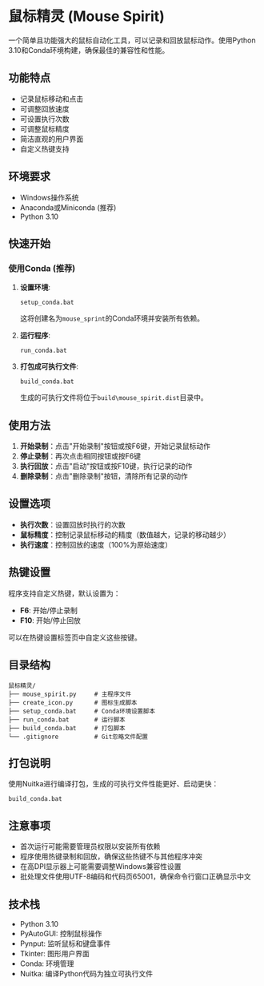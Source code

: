 # 鼠标精灵 (Mouse Spirit)

一个简单且功能强大的鼠标自动化工具，可以记录和回放鼠标动作。使用Python 3.10和Conda环境构建，确保最佳的兼容性和性能。

## 功能特点

- 记录鼠标移动和点击
- 可调整回放速度
- 可设置执行次数
- 可调整鼠标精度
- 简洁直观的用户界面
- 自定义热键支持

## 环境要求

- Windows操作系统
- Anaconda或Miniconda (推荐)
- Python 3.10

## 快速开始

### 使用Conda (推荐)

1. **设置环境**:
   ```
   setup_conda.bat
   ```
   这将创建名为`mouse_sprint`的Conda环境并安装所有依赖。

2. **运行程序**:
   ```
   run_conda.bat
   ```

3. **打包成可执行文件**:
   ```
   build_conda.bat
   ```
   生成的可执行文件将位于`build\mouse_spirit.dist`目录中。

## 使用方法

1. **开始录制**：点击"开始录制"按钮或按F6键，开始记录鼠标动作
2. **停止录制**：再次点击相同按钮或按F6键
3. **执行回放**：点击"启动"按钮或按F10键，执行记录的动作
4. **删除录制**：点击"删除录制"按钮，清除所有记录的动作

## 设置选项

- **执行次数**：设置回放时执行的次数
- **鼠标精度**：控制记录鼠标移动的精度（数值越大，记录的移动越少）
- **执行速度**：控制回放的速度（100%为原始速度）

## 热键设置

程序支持自定义热键，默认设置为：
- **F6**: 开始/停止录制
- **F10**: 开始/停止回放

可以在热键设置标签页中自定义这些按键。

## 目录结构

```
鼠标精灵/
├── mouse_spirit.py     # 主程序文件
├── create_icon.py      # 图标生成脚本
├── setup_conda.bat     # Conda环境设置脚本
├── run_conda.bat       # 运行脚本
├── build_conda.bat     # 打包脚本
└── .gitignore          # Git忽略文件配置
```

## 打包说明

使用Nuitka进行编译打包，生成的可执行文件性能更好、启动更快：

```
build_conda.bat
```

## 注意事项

- 首次运行可能需要管理员权限以安装所有依赖
- 程序使用热键录制和回放，确保这些热键不与其他程序冲突
- 在高DPI显示器上可能需要调整Windows兼容性设置
- 批处理文件使用UTF-8编码和代码页65001，确保命令行窗口正确显示中文

## 技术栈

- Python 3.10
- PyAutoGUI: 控制鼠标操作
- Pynput: 监听鼠标和键盘事件
- Tkinter: 图形用户界面
- Conda: 环境管理
- Nuitka: 编译Python代码为独立可执行文件 